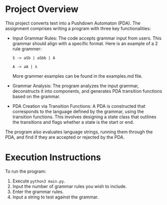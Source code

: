 # Project Overview
This project converts text into a Pushdown Automaton (PDA). The assignment comprises writing a program with three key functionalities:

- Input Grammar Rules: The code accepts grammar input from users. This grammar should align with a specific format. Here is an example of a 2 rule grammer:

  `S -> aSb | aSbb | A`


  `A -> aA | λ`

  More grammer examples can be found in the examples.md file. 

- Grammar Analysis: The program analyzes the input grammar, deconstructs it into components, and generates PDA transition functions based on the grammar.

- PDA Creation via Transition Functions: A PDA is constructed that corresponds to the language defined by the grammar, using the transition functions. This involves designing a state class that outlines the transitions and flags whether a state is the start or end.

The program also evaluates language strings, running them through the PDA, and find if they are accepted or rejected by the PDA. 

# Execution Instructions
To run the program:
1. Execute `python3 main.py`.
2. Input the number of grammar rules you wish to include.
3. Enter the grammar rules.
4. Input a string to test against the grammar.
